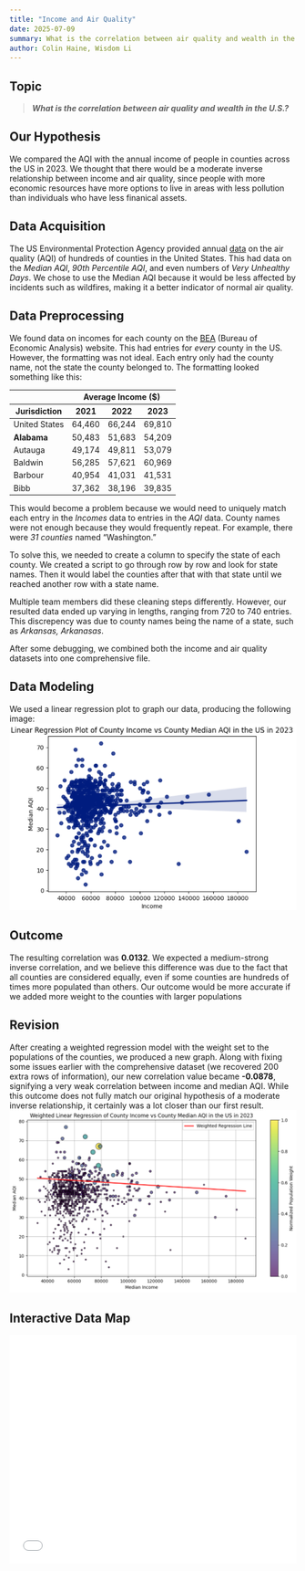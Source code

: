 ```yaml
---
title: "Income and Air Quality"
date: 2025-07-09
summary: What is the correlation between air quality and wealth in the U.S.?
author: Colin Haine, Wisdom Li
---
```


## Topic 

> ***What is the correlation between air quality and wealth in the U.S.?***

## Our Hypothesis

We compared the AQI with the annual income of people in counties across the US in 2023. We thought that there would be a moderate inverse relationship between income and  air quality, since people with more economic resources have more options to live in areas with less pollution than individuals who have less finanical assets.

## Data Acquisition

The US Environmental Protection Agency provided annual [data](https://aqs.epa.gov/aqsweb/airdata/download_files.html#Annual) on the air quality (AQI) of hundreds of counties in the United States. This had data on the *Median AQI*, *90th Percentile AQI*, and even numbers of *Very Unhealthy Days*. We chose to use the Median AQI because it would be less affected by incidents such as wildfires, making it a better indicator of normal air quality.

## Data Preprocessing

We found data on incomes for each county on the [BEA](https://www.bea.gov/data/income-saving/personal-income-county-metro-and-other-areas) (Bureau of Economic Analysis) website. This had entries for *every* county in the US. However, the formatting was not ideal. Each entry only had the county name, not the state the county belonged to. The formatting looked something like this:
<body>
  <div class="t">
    <table>
      <thead>
      <tr>
          <th></th>
          <th colspan="3">Average Income ($) </th>
        </tr>
        <tr>
          <th>Jurisdiction</th><th>2021</th><th>2022</th><th>2023</th>
        </tr>
      </thead>
      <tbody>
        <tr><td>United States</td><td>64,460</td><td>66,244</td><td>69,810</td>
        <tr><td><strong>Alabama</strong></td><td>50,483</td><td>51,683</td><td>54,209</td>
        <tr><td>Autauga</td><td>49,174</td><td>49,811</td><td>53,079</td>
        <tr><td>Baldwin</td><td>56,285</td><td>57,621</td><td>60,969</td>
        <tr><td>Barbour</td><td>40,954</td><td>41,031</td><td>41,531</td>
        <tr><td>Bibb</td><td>37,362</td><td>38,196</td><td>39,835</td>
      </tbody>
    </table>
  </div>
</body> 

This would become a problem because we would need to uniquely match each entry in the *Incomes* data to entries in the *AQI* data. County names were not enough because they would frequently repeat. For example, there were *31 counties* named “Washington.” 

To solve this, we needed to create a column to specify the state of each county. We created a script to go through row by row and look for state names. Then it would label the counties after that with that state until we reached another row with a state name. 

Multiple team members did these cleaning steps differently. However, our resulted data ended up varying in lengths, ranging from 720 to 740 entries. This discrepency was due to county names being the name of a state, such as *Arkansas, Arkanasas*.

After some debugging, we combined both the income and air quality datasets into one comprehensive file.

## Data Modeling

We used a linear regression plot to graph our data, producing the following image:
![](linear-regression-plot.png)<!-- {"width":300} -->

## Outcome

The resulting correlation was **0.0132**. We expected a medium-strong inverse correlation, and we believe this difference was due to the fact that all counties are considered equally, even if some counties are hundreds of times more populated than others. Our outcome would be more accurate if we added more weight to the counties with larger populations

## Revision

After creating a weighted regression model with the weight set to the populations of the counties, we produced a new graph. Along with fixing some issues earlier with the comprehensive dataset (we recovered 200 extra rows of information), our new correlation value became **-0.0878**, signifying a very weak correlation between income and median AQI. While this outcome does not fully match our original hypothesis of a moderate inverse relationship, it certainly was a lot closer than our first result. 
![](weighted-linear-regression.png)<!-- {"width":220} -->

## Interactive Data Map

<iframe src="/plotly/income_aqi.html" width="100%" height="400px" style="border:none;" scrolling="no"></iframe>

